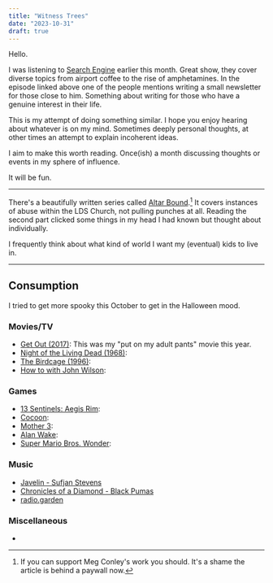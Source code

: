 ```yaml
---
title: "Witness Trees"
date: "2023-10-31"
draft: true
---
```


Hello.

I was listening to [Search Engine](https://pjvogt.substack.com/p/how-do-i-use-the-internet-now) earlier this month.
Great show, they cover diverse topics from airport coffee to the rise of amphetamines.
In the episode linked above one of the people mentions writing a small newsletter for those close to him.
Something about writing for those who have a genuine interest in their life.

This is my attempt of doing something similar.
I hope you enjoy hearing about whatever is on my mind.
Sometimes deeply personal thoughts, at other times an attempt to explain incoherent ideas.

I aim to make this worth reading.
Once(ish) a month discussing thoughts or events in my sphere of influence.

It will be fun.

---

There's a beautifully written series called [Altar Bound](https://web.archive.org/web/20231013230349/https://homeculture.substack.com/p/altar-bound-79c).[^1]
It covers instances of abuse within the LDS Church, not pulling punches at all.
Reading the second part clicked some things in my head I had known but thought about individually.

[^1]: If you can support Meg Conley's work you should. It's a shame the article is behind a paywall now.

I frequently think about what kind of world I want my (eventual) kids to live in.


---

## Consumption

I tried to get more spooky this October to get in the Halloween mood.

### Movies/TV

- [Get Out (2017)](https://letterboxd.com/film/get-out-2017/): This was my "put on my adult pants" movie this year.
- [Night of the Living Dead (1968)](https://letterboxd.com/film/night-of-the-living-dead/):
- [The Birdcage (1996)](https://letterboxd.com/film/the-birdcage/):
- [How to with John Wilson](https://www.hbo.com/how-to-with-john-wilson):

### Games

- [13 Sentinels: Aegis Rim](https://www.backloggd.com/games/13-sentinels-aegis-rim/):
- [Cocoon](https://www.backloggd.com/games/cocoon/):
- [Mother 3](https://www.backloggd.com/games/mother-3/):
- [Alan Wake](https://www.backloggd.com/games/alan-wake/):
- [Super Mario Bros. Wonder](https://www.backloggd.com/games/super-mario-bros-wonder/):

### Music

- [Javelin - Sufjan Stevens](https://album.link/s/2KqSL3vLfyVO7rrZJL9tUs)
- [Chronicles of a Diamond - Black Pumas](https://album.link/s/6dyoypKM3foYufyQWKN7dH)
- [radio.garden](http://radio.garden) 

### Miscellaneous

- 
